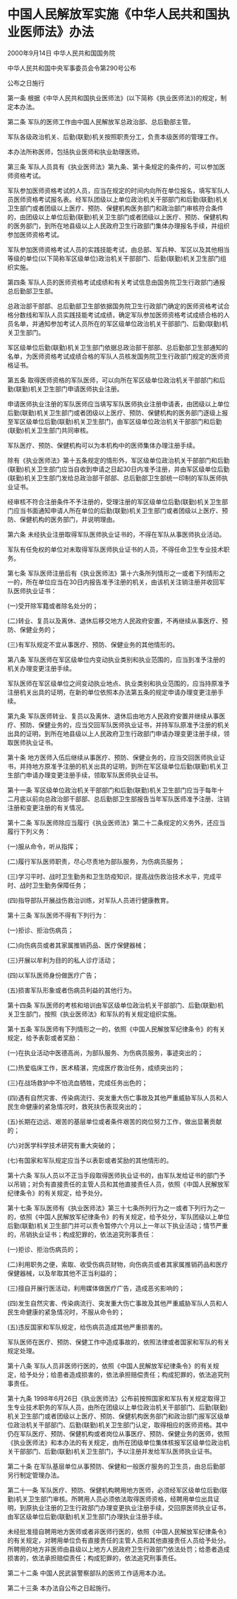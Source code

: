 # 中国人民解放军实施《中华人民共和国执业医师法》办法

2000年9月14日 中华人民共和国国务院

中华人民共和国中央军事委员会令第290号公布

公布之日施行

<!-- INFO END -->

第一条 根据《中华人民共和国执业医师法》(以下简称《执业医师法》)的规定，制定本办法。

第二条 军队的医师工作由中国人民解放军总政治部、总后勤部主管。

军队各级政治机关、后勤(联勤)机关按照职责分工，负责本级医师的管理工作。

本办法所称医师，包括执业医师和执业助理医师。

第三条 军队人员具有《执业医师法》第九条、第十条规定的条件的，可以参加医师资格考试。

军队参加医师资格考试的人员，应当在规定的时间内向所在单位报名，填写军队人员医师资格考试报名表。经军队团级以上单位政治机关干部部门和后勤(联勤)机关卫生部门或者团级以上医疗、预防、保健机构医务部门和政治部门审核符合条件的，由团级以上单位后勤(联勤)机关卫生部门或者团级以上医疗、预防、保健机构的医务部门，到所在地县级以上人民政府卫生行政部门集体办理报名手续，并组织参加医师资格考试。

军队参加医师资格考试人员的实践技能考试，由总部、军兵种、军区以及其他相当等级的单位(以下简称军区级单位)政治机关干部部门、后勤(联勤)机关卫生部门组织实施。

第四条 军队人员的医师资格考试成绩和有关考试信息由国务院卫生行政部门通报总后勤部卫生部。

总政治部干部部、总后勤部卫生部依据国务院卫生行政部门确定的医师资格考试合格分数线和军队人员实践技能考试成绩，确定军队参加医师资格考试成绩合格的人员名单，并通知参加考试人员所在的军区级单位政治机关干部部门、后勤(联勤)机关卫生部门。

军区级单位后勤(联勤)机关卫生部门依据总政治部干部部、总后勤部卫生部通知的名单，为医师资格考试成绩合格的军队人员核发国务院卫生行政部门规定的医师资格证书。

第五条 取得医师资格的军队医师，可以向所在军区级单位政治机关干部部门和后勤(联勤)机关卫生部门申请医师执业注册。

申请医师执业注册的军队医师应当填写军队医师执业注册申请表，由团级以上单位后勤(联勤)机关卫生部门或者团级以上医疗、预防、保健机构的医务部门逐级上报至军区级单位后勤(联勤)机关卫生部门，由军区级单位政治机关干部部门和后勤(联勤)机关卫生部门共同审核。

军队医疗、预防、保健机构可以为本机构中的医师集体办理注册手续。

除有《执业医师法》第十五条规定的情形外，军区级单位政治机关干部部门和后勤(联勤)机关卫生部门应当自收到申请之日起30日内准予注册，并由军区级单位后勤(联勤)机关卫生部门发给总政治部干部部、总后勤部卫生部统一印制的军队医师执业证书。

经审核不符合注册条件不予注册的，受理注册的军区级单位后勤(联勤)机关卫生部门应当书面通知申请人所在单位的后勤(联勤)机关卫生部门或者团级以上医疗、预防、保健机构的医务部门，并说明理由。

第六条 未经执业注册取得军队医师执业证书的，不得在军队从事医师执业活动。

军队有任免权的单位对未取得军队医师执业证书的人员，不得任命卫生专业技术职务。

第七条 军队医师注册后有《执业医师法》第十六条所列情形之一或者下列情形之一的，所在单位应当在30日内报告准予注册的机关，由该机关注销注册并收回军队医师执业证书：

(一)受开除军籍或者除名处分的；

(二)转业、复员以及离休、退休后移交地方人民政府安置，不再继续从事医疗、预防、保健业务的；

(三)有军队规定不宜从事医疗、预防、保健业务的其他情形的。

第八条 军队医师在军区级单位内变动执业类别和执业范围的，应当到准予注册的机关办理变更注册手续。

军队医师在军区级单位之间变动执业地点、执业类别和执业范围的，应当持原准予注册机关出具的证明，在新的单位依照本办法第五条的规定申请办理变更注册手续。

第九条 军队医师转业、复员以及离休、退休后由地方人民政府安置并继续从事医疗、预防、保健业务的，应当交回军队医师执业证书，并持军队原准予注册的机关出具的证明，到所在地县级以上人民政府卫生行政部门申请办理变更注册手续，领取医师执业证书。

第十条 地方医师入伍后继续从事医疗、预防、保健业务的，应当交回医师执业证书，并持地方原准予注册的机关出具的证明，到所在军区级单位后勤(联勤)机关卫生部门申请办理变更注册手续，领取军队医师执业证书。

第十一条 军区级单位政治机关干部部门和后勤(联勤)机关卫生部门应当于每年十二月底以前向总政治部干部部、总后勤部卫生部报告当年军队医师准予注册、注销注册和变更注册的有关情况。

第十二条 军队医师除应当履行《执业医师法》第二十二条规定的义务外，还应当履行下列义务：

(一)服从命令，听从指挥；

(二)履行军队医师职责，尽心尽责地为部队服务，为伤病员服务；

(三)学习平时、战时卫生勤务和卫生防疫知识，提高战伤救治技术水平，完成平时、战时卫生勤务保障任务；

(四)指导部队开展战伤救治训练，对军队人员进行健康教育。

第十三条 军队医师不得有下列行为：

(一)拒诊、拒治伤病员；

(二)向伤病员或者其家属推销药品、医疗保健器械；

(三)开展以牟利为目的的私人诊疗活动；

(四)以军队医师身份做医疗广告；

(五)损害军队形象或者伤病员利益的其他行为。

第十四条 军队医师的考核和培训由军区级单位政治机关干部部门、后勤(联勤)机关卫生部门，按照《执业医师法》和军队的有关规定组织实施。

第十五条 军队医师有下列情形之一的，依照《中国人民解放军纪律条令》的有关规定，给予表彰或者奖励：

(一)在执业活动中医德高尚，为部队服务、为伤病员服务，事迹突出的；

(二)热爱临床工作，医术精湛，完成医疗救治任务，成绩突出的；

(三)在战场救护中不怕流血牺牲，完成任务出色的；

(四)遇有自然灾害、传染病流行、突发重大伤亡事故及其他严重威胁军队人员和人民生命健康的紧急情况时，救死扶伤表现突出的；

(五)长期在边远、艰苦的基层单位或者条件艰苦的岗位努力工作，做出显著贡献的；

(六)对医学科学技术研究有重大突破的；

(七)有国家和军队规定应当予以表彰或者奖励的其他情形的。

第十六条 军队人员以不正当手段取得医师执业证书的，由军队发给证书的部门予以吊销；对负有直接责任的主管人员和其他直接责任人员，依照《中国人民解放军纪律条令》的有关规定，给予处分。

第十七条 军队医师有《执业医师法》第三十七条所列行为之一或者下列行为之一的，依照《中国人民解放军纪律条令》的有关规定，给予处分，军队团级以上单位后勤(联勤)机关卫生部门并可以责令暂停六个月以上一年以下执业活动；情节严重的，吊销执业证书；构成犯罪的，依法追究刑事责任：

(一)拒诊、拒治伤病员的；

(二)利用职务之便，索取、收受伤病员财物，向伤病员或者其家属推销药品和医疗保健器械，以及牟取其他不正当利益的；

(三)擅自开展行医活动，利用媒体做医疗广告，造成恶劣影响的；

(四)发生自然灾害、传染病流行、突发重大伤亡事故及其他严重威胁军队人员和人民生命健康的紧急情况时，不服从命令的；

(五)违反国家和军队规定，给伤病员造成其他严重损害的。

军队医师在医疗、预防、保健工作中造成事故的，依照法律或者国家和军队的有关规定处理。

第十八条 军队人员非医师行医的，依照《中国人民解放军纪律条令》的有关规定，给予处分；给患者造成损害的，依法承担赔偿责任；构成犯罪的，依法追究刑事责任。

第十九条 1998年6月26日《执业医师法》公布前按照国家和军队有关规定取得卫生专业技术职务的军队人员，由所在团级以上单位政治机关干部部门、后勤(联勤)机关卫生部门或者团级以上医疗、预防、保健机构医务部门和政治部门报军区级单位政治机关干部部门、后勤(联勤)机关卫生部门认定，取得相应的医师资格。其中仍在军队医疗、预防、保健机构或者岗位从事医疗、预防、保健业务的医师，依照《执业医师法》和本办法的有关规定，由所在团级单位集体核报军区级单位政治机关干部部门、后勤(联勤)机关卫生部门，予以注册并发给军队医师执业证书。

第二十条 在军队基层单位从事预防、保健和一般医疗服务的卫生员，由总后勤部另行制定管理办法。

第二十一条 军队医疗、预防、保健机构聘用地方医师，必须经军区级单位后勤(联勤)机关卫生部门审核。所聘用人员必须依法取得医师资格，经聘用单位出具证明，到原执业注册的卫生行政部门办理变更执业注册手续，交回原医师执业证书，由军区级单位后勤(联勤)机关卫生部门办理执业注册手续。

未经批准擅自聘用地方医师或者非医师行医的，依照《中国人民解放军纪律条令》的有关规定，对聘用单位负有直接责任的主管人员和其他直接责任人员给予处分。所聘用的地方非医师由县级以上地方人民政府卫生行政部门依法处罚；给患者造成损害的，依法承担赔偿责任；构成犯罪的，依法追究刑事责任。

第二十二条 中国人民武装警察部队的医师工作适用本办法。

第二十三条 本办法自公布之日起施行。